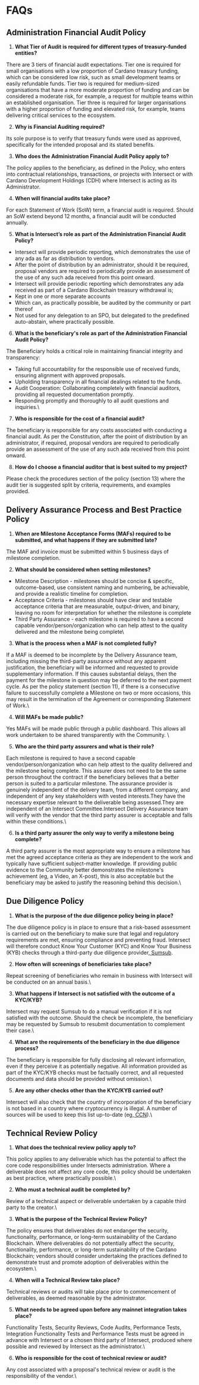# FAQs

## Administration Financial Audit Policy



1. **What Tier of Audit is required for different types of treasury-funded entities?**

There are 3 tiers of financial audit expectations. Tier one is required for small organisations with a low proportion of Cardano treasury funding, which can be considered low risk, such as small development teams or easily refundable funds. Tier two is required for medium-sized organisations that have a more moderate proportion of funding and can be considered a moderate risk, for example, a request for multiple teams within an established organisation. Tier three is required for larger organisations with a higher proportion of funding and elevated risk, for example, teams delivering critical services to the ecosystem.



2. **Why is Financial Auditing required?**

Its sole purpose is to verify that treasury funds were used as approved, specifically for the intended proposal and its stated benefits.



3. **Who does the Administration Financial Audit Policy apply to?**

The policy applies to the beneficiary, as defined in the Policy, who enters into contractual relationships, transactions, or projects with Intersect or with Cardano Development Holdings (CDH) where Intersect is acting as its Administrator.



4. **When will financial audits take place?**

For each Statement of Work (SoW) term, a financial audit is required. Should an SoW extend beyond 12 months, a financial audit will be conducted annually.



5. **What is Intersect’s role as part of the Administration Financial Audit Policy?**

* Intersect will provide periodic reporting, which demonstrates the use of any ada as far as distribution to vendors.
* After the point of distribution by an administrator, should it be required, proposal vendors are required to periodically provide an assessment of the use of any such ada received from this point onward.
* Intersect will provide periodic reporting which demonstrates any ada received as part of a Cardano Blockchain treasury withdrawal is;
* Kept in one or more separate accounts
* Which can, as practically possible, be audited by the community or part thereof
* Not used for any delegation to an SPO, but delegated to the predefined auto-abstain, where practically possible.



6. **What is the beneficiary's role as part of the Administration Financial Audit Policy?**

The Beneficiary holds a critical role in maintaining financial integrity and transparency:

* Taking full accountability for the responsible use of received funds, ensuring alignment with approved proposals.
* Upholding transparency in all financial dealings related to the funds.
* Audit Cooperation: Collaborating completely with financial auditors, providing all requested documentation promptly.
* Responding promptly and thoroughly to all audit questions and inquiries.\


7. **Who is responsible for the cost of a financial audit?**

The beneficiary is responsible for any costs associated with conducting a financial audit. As per the Constitution, after the point of distribution by an administrator, if required, proposal vendors are required to periodically provide an assessment of the use of any such ada received from this point onward.&#x20;

8. **How do I choose a financial auditor that is best suited to my project?**

Please check the procedures section of the policy (section 13) where the audit tier is suggested split by criteria, requirements, and examples provided.



## Delivery Assurance Process and Best Practice Policy



1. **When are Milestone Acceptance Forms (MAFs) required to be submitted, and what happens if they are submitted late?**

The MAF and invoice must be submitted within 5 business days of milestone completion.



2. **What should be considered when setting milestones?**

* Milestone Description - milestones should be concise & specific, outcome-based, use consistent naming and numbering, be achievable, and provide a realistic timeline for completion.
* Acceptance Criteria - milestones should have clear and testable acceptance criteria that are measurable, output-driven, and binary, leaving no room for interpretation for whether the milestone is complete
* Third Party Assurance - each milestone is required to have a second capable vendor/person/organization who can help attest to the quality delivered and the milestone being complete\


3. **What is the process when a MAF is not completed fully?**

If a MAF is deemed to be incomplete by the Delivery Assurance team, including missing the third-party assurance without any apparent justification, the beneficiary will be informed and requested to provide supplementary information. If this causes substantial delays, then the payment for the milestone in question may be deferred to the next payment cycle. As per the policy statement (section 11), if there is a consecutive failure to successfully complete a Milestone on two or more occasions, this may result in the termination of the Agreement or corresponding Statement of Work.\


4. **Will MAFs be made public?**

Yes MAFs will be made public through a public dashboard. This allows all work undertaken to be shared transparently with the Community. \


5. **Who are the third party assurers and what is their role?**

Each milestone is required to have a second capable vendor/person/organization who can help attest to the quality delivered and the milestone being complete. This assurer does not need to be the same person throughout the contract if the beneficiary believes that a better person is suited to a particular milestone. The assurance provider is genuinely independent of the delivery team, from a different company, and independent of any key stakeholders with vested interests.They have the necessary expertise relevant to the deliverable being assessed.They are independent of an Intersect Committee.Intersect Delivery Assurance team will verify with the vendor that the third party assurer is acceptable and falls within these conditions.\


6. **Is a third party assurer the only way to verify a milestone being complete?**

A third party assurer is the most appropriate way to ensure a milestone has met the agreed acceptance criteria as they are independent to the work and typically have sufficient subject-matter knowledge. If providing public evidence to the Community better demonstrates the milestone's achievement (eg, a Video, an X-post), this is also acceptable but the beneficiary may be asked to justify the reasoning behind this decision.\


## Due Diligence Policy



1. **What is the purpose of the due diligence policy being in place?**

The due diligence policy is in place to ensure that a risk-based assessment is carried out on the beneficiary to make sure that legal and regulatory requirements are met, ensuring compliance and preventing fraud. Intersect will therefore conduct Know Your Customer (KYC) and Know Your Business (KYB) checks through a third-party due diligence provider,[ Sumsub](https://sumsub.com/).



2. **How often will screenings of beneficiaries take place?**

Repeat screening of beneficiaries who remain in business with Intersect will be conducted on an annual basis.\


3. **What happens if Intersect is not satisfied with the outcome of a KYC/KYB?**

Intersect may request Sumsub to do a manual verification if it is not satisfied with the outcome. Should the check be incomplete, the beneficiary may be requested by Sumsub to resubmit documentation to complement their case.\


4. **What are the requirements of the beneficiary in the due diligence process?**

The beneficiary is responsible for fully disclosing all relevant information, even if they perceive it as potentially negative. All information provided as part of the KYC/KYB checks must be factually correct, and all requested documents and data should be provided without omission.\


5. **Are any other checks other than the KYC/KYB carried out?**

Intersect will also check that the country of incorporation of the beneficiary is not based in a country where cryptocurrency is illegal. A number of sources will be used to keep this list up-to-date (eg,[ CCN](https://www.ccn.com/education/crypto/10-countries-where-crypto-remains-banned/)).\


## Technical Review Policy



1. **What does the technical review policy apply to?**

This policy applies to any deliverable which has the potential to affect the core code responsibilities under Intersects administration. Where a deliverable does not affect any core code, this policy should be undertaken as best practice, where practically possible.\


2. **Who must a technical audit be completed by?**

Review of a technical aspect or deliverable undertaken by a capable third party to the creator.\


3. **What is the purpose of the Technical Review Policy?**

The policy ensures that deliverables do not endanger the security, functionality, performance, or long-term sustainability of the Cardano Blockchain. Where deliverables do not potentially affect the security, functionality, performance, or long-term sustainability of the Cardano Blockchain; vendors should consider undertaking the practices defined to demonstrate trust and promote adoption of deliverables within the ecosystem.\


4. **When will a Technical Review take place?**

Technical reviews or audits will take place prior to commencement of deliverables, as deemed reasonable by the administrator.



5. **What needs to be agreed upon before any mainnet integration takes place?**

Functionality Tests, Security Reviews, Code Audits, Performance Tests, Integration Functionality Tests and Performance Tests must be agreed in advance with Intersect or a chosen third party of Intersect, produced where possible and reviewed by Intersect as the administrator.\


6. **Who is responsible for the cost of technical review or audit?**

Any cost associated with a proposal's technical review or audit is the responsibility of the vendor.\
